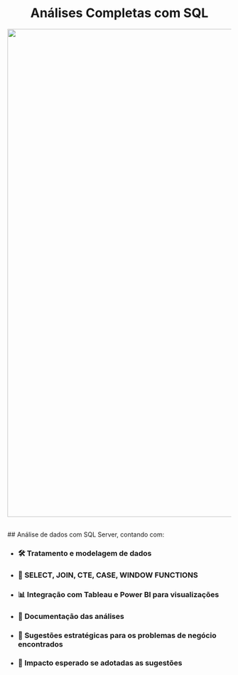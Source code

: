 <h1 align="center">Análises Completas com SQL</h1>

<p align="center">
  <img src="https://github.com/user-attachments/assets/0b1a17e0-5b09-4d49-bb1f-fb0baeb0f947" alt="analise_vendas" width="1100"/>
</p>

<br>
## Análise de dados com SQL Server, contando com:

 * ### 🛠 Tratamento e modelagem de dados
 * ### 🔧 SELECT, JOIN, CTE, CASE, WINDOW FUNCTIONS
 * ### 📊 Integração com Tableau e Power BI para visualizações 
 * ### 📑 Documentação das análises
 * ### 🎯 Sugestões estratégicas para os problemas de negócio encontrados
 * ### 🚀 Impacto esperado se adotadas as sugestões
